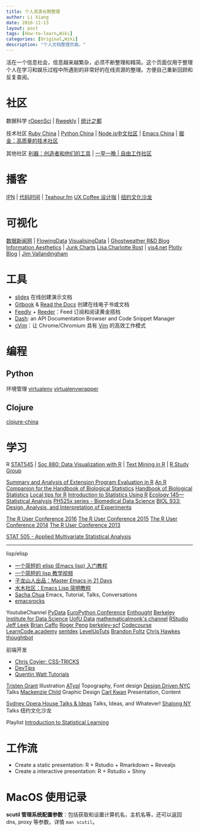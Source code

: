 ```yaml
---
title: 个人资源长期整理
author: Li Xiang
date: 2016-11-13
layout: post
tags: [How-to-learn,Wiki]
categories: [Original,Wiki]
description: "个人文档整理页面。"
---
```


活在一个信息社会，信息越来越繁杂，必须不断整理和精简。这个页面仅用于整理个人在学习和娱乐过程中所遇到的非常好的在线资源的整理。方便自己重新回顾和反复查阅。

# 社区

数据科学
[rOpenSci](https://ropensci.org/) | [Rweekly](https://rweekly.org) | [统计之都](http://cos.name/)

技术社区
[Ruby China](https://ruby-china.org/) | [Python China](http://python-china.org/) | [Node.js中文社区](https://cnodejs.org/) | [Emacs China](https://emacs-china.org/) | [掘金：高质量的技术社区](http://gold.xitu.io/welcome)

其他社区
[利器：创造者和他们的工具](http://liqi.io/) | [一早一晚 | 自由工作社区](http://yizaoyiwan.com/)

# 播客

[IPN](https://ipn.li/) | [代码时间](https://codetimecn.com/) | [Teahour.fm](http://teahour.fm/)
[UX Coffee 设计咖](http://podcast.uxcoffee.co/) | [纽约文化沙龙](http://nyshalong.com/)

# 可视化

[数据新闻网](http://djchina.org/) | [FlowingData](http://flowingdata.com/)
[VisualisingData](http://www.visualisingdata.com/) | [Ghostweather R&D Blog](http://blogger.ghostweather.com/)
[Information Aesthetics](http://infosthetics.com/information_aesthetics_about.html) | [Junk Charts](http://junkcharts.typepad.com/junk_charts/)
[Lisa Charlotte Rost](http://lisacharlotterost.github.io/) | [vis4.net](http://vis4.net/blog/)
[Plotly Blog](http://blog.plot.ly/) | [Jim Vallandingham](http://vallandingham.me/)

# 工具

- [slides](https://slides.com) 在线创建演示文档
- [Gitbook](https://www.gitbook.com/) & [Read the Docs](https://readthedocs.org/) 创建在线电子书或文档
- [Feedly](https://feedly.com) + [Reeder](http://reederapp.com/)：Feed 订阅和阅读黄金搭档
- [Dash](https://kapeli.com/dash): an API Documentation Browser and Code Snippet Manager
- [cVim](https://github.com/1995eaton/chromium-vim)：让 Chrome/Chromium 具有 [Vim](http://www.vim.org/) 的高效工作模式

<!-- ## 心理与行为科学 -->

<!-- - [Babies Learning Language](http://babieslearninglanguage.blogspot.com/)：斯坦福大学发展心理学教授 [Michael Frank](http://langcog.stanford.edu/) 的个人博客。博客文章涵盖 `发展心理学`、`心理学研究方法`、`开放科学` 等主题。 -->

# 编程

## Python ##

环境管理 [virtualenv](https://virtualenv.pypa.io/en/stable/) [virtualenvwrapper](https://virtualenvwrapper.readthedocs.io/en/latest/)

## Clojure

[clojure-china](http://clojure-china.org/)

# 学习

R
[STAT545](http://stat545.com/index.html) | [Soc 880: Data Visualization with R](http://socviz.github.io/soc880/) | [Text Mining in R](http://grangermoch.com/text-mining-in-r/) | [R Study Group](http://www.ling.upenn.edu/~joseff/rstudy/)

[Summary and Analysis of Extension Program Evaluation in R](http://rcompanion.org/handbook/)
[An R Companion for the Handbook of Biological Statistics](http://rcompanion.org/rcompanion/)
[Handbook of Biological Statistics](http://www.biostathandbook.com/)
[Local tips for R](https://egret.psychol.cam.ac.uk/statistics/R/index.html)
[Introduction to Statistics Using R](http://gribblelab.org/stats/index.html)
[Ecology 145—Statistical Analysis](http://www.unc.edu/courses/2006spring/ecol/145/001/index.html)
[PH525x series - Biomedical Data Science](http://genomicsclass.github.io/book/)
[BIOL 933: Design, Analysis, and Interpretation of Experiments](http://www.unh.edu/halelab/BIOL933/schedule.htm)

[The R User Conference 2016](http://user2016.org/)
[The R User Conference 2015](http://user2015.math.aau.dk/)
[The R User Conference 2014](http://user2014.stat.ucla.edu/)
[The R User Conference 2013](http://www.edii.uclm.es/~useR-2013/)

[STAT 505 - Applied Multivariate Statistical Analysis](https://onlinecourses.science.psu.edu/stat505/)

-------------------------------------------------------------------------------

lisp/elisp
- [一个简短的 elisp (Emacs lisp) 入门教程](http://harryrschwartz.com/2014/04/08/an-introduction-to-emacs-lisp.html)
- [一个简短的 lisp 教学视频](http://www.newthinktank.com/2015/07/learn-lisp-one-video/)
- [子龙山人出品：Master Emacs in 21 Days](http://book.emacs-china.org/)
- [水木社区：Emacs Lisp 简明教程](http://smacs.github.io/elisp/)
- [Sacha Chua](https://www.youtube.com/channel/UClT2UAbC6j7TqOWurVhkuHQ) Emacs, Tutorial, Talks, Conversations
- [emacsrocks](https://www.youtube.com/channel/UCkRmQ_G_NbdbCQMpALg6UPg)

YoutubeChannel
[PyData](https://www.youtube.com/channel/UCOjD18EJYcsBog4IozkF_7w)
[EuroPython Conference](https://www.youtube.com/channel/UC98CzaYuFNAA_gOINFB0e4Q)
[Enthought](https://www.youtube.com/channel/UCkhm72fuzkS9fYGlGpEmj7A)
[Berkeley Institute for Data Science](https://www.youtube.com/channel/UCBBd3JxQl455JkWBeulc-9w)
[UofU Data](https://www.youtube.com/channel/UCDUS80bdunpmvWVPyFRPqFQ)
[mathematicalmonk's channel](https://www.youtube.com/channel/UCcAtD_VYwcYwVbTdvArsm7w)
[RStudio](https://www.youtube.com/channel/UC3xfbCMLCw1Hh4dWop3XtHg)
[Jeff Leek](https://www.youtube.com/channel/UC8xNPQ-3a5t9uMU7Vah-jWA)
[Brian Caffo](https://www.youtube.com/channel/UCdjFpvS8lvT2MJVthOUvlyg)
[Roger Peng](https://www.youtube.com/channel/UCZA0RbbSK1IXeeJysKYRWuQ)
[berkeley-scf](https://www.youtube.com/channel/UCGwuewhdHD2q0BvuB2oWMRw)
[Codecourse](https://www.youtube.com/channel/UCpOIUW62tnJTtpWFABxWZ8g)
[LearnCode.academy](https://www.youtube.com/user/learncodeacademy)
[sentdex](https://www.youtube.com/channel/UCfzlCWGWYyIQ0aLC5w48gBQ)
[LevelUpTuts](https://www.youtube.com/channel/UCyU5wkjgQYGRB0hIHMwm2Sg)
[Brandon Foltz](https://www.youtube.com/channel/UCFrjdcImgcQVyFbK04MBEhA)
[Chris Hawkes](https://www.youtube.com/user/noobtoprofessional)
[thoughtbot](https://www.youtube.com/channel/UCUR1pFG_3XoZn3JNKjulqZg)

前端开发
- [Chris Coyier: CSS-TRICKS](https://www.youtube.com/channel/UCADyUOnhyEoQqrw_RrsGleA)
- [DevTips](https://www.youtube.com/channel/UCyIe-61Y8C4_o-zZCtO4ETQ)
- [Quentin Watt Tutorials](https://www.youtube.com/user/QuentinWatt)

[Tristen Grant](https://www.youtube.com/channel/UCSk9gGdqmj-NdcYBQ4kt0jA) Illustration
[ATypI](https://www.youtube.com/channel/UC3TabHJUsa2BkEkN_xSpMvQ) Topography, Font design
[Design Driven NYC](https://www.youtube.com/channel/UCRoLLb8MnLX-P_xg-Z-UxqQ) Talks
[Mackenzie Child](https://www.youtube.com/channel/UCfWZwsP8trUy5uHJg8gcGIQ) Graphic Design
[Carl Kwan](https://www.youtube.com/channel/UCK_vX6MneWKCLtL0uJwYOxQ) Presentation, Content

[Sydney Opera House Talks & Ideas](https://www.youtube.com/channel/UClh-kVGih16yME0-jp3pzVg) Talks, Ideas, and Whatever!
[Shalong NY](https://www.youtube.com/channel/UCWE-aBusAC3UauYLQna7JNQ) Talks 纽约文化沙龙

Playlist
[Introduction to Statistical Learning](https://www.youtube.com/user/dataschool/playlists?shelf_id=4&view=50&sort=dd)

# 工作流

- Create a static presentation: R + Rstudio + Rmarkdown + Revealjs
- Create a interactive presentation: R + Rstudio + Shiny

# MacOS 使用记录

**scutil 管理系统配置参数**：包括获取和设置计算机名，主机名等，还可以返回 dns, proxy 等参数。详情 `man scutil`。
